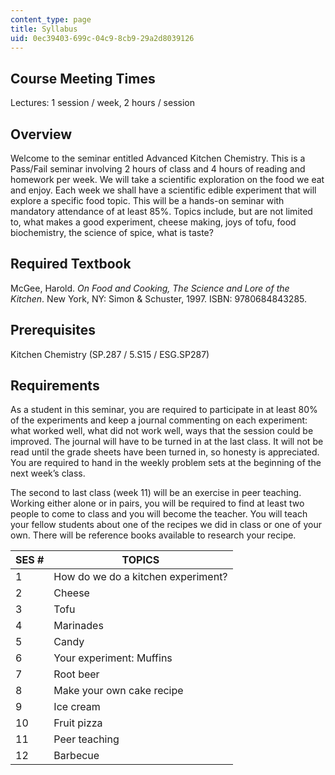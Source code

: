 ```yaml
---
content_type: page
title: Syllabus
uid: 0ec39403-699c-04c9-8cb9-29a2d8039126
---
```


Course Meeting Times
--------------------

Lectures: 1 session / week, 2 hours / session

Overview
--------

Welcome to the seminar entitled Advanced Kitchen Chemistry. This is a Pass/Fail seminar involving 2 hours of class and 4 hours of reading and homework per week. We will take a scientific exploration on the food we eat and enjoy. Each week we shall have a scientific edible experiment that will explore a specific food topic. This will be a hands-on seminar with mandatory attendance of at least 85%. Topics include, but are not limited to, what makes a good experiment, cheese making, joys of tofu, food biochemistry, the science of spice, what is taste?

Required Textbook
-----------------

McGee, Harold. _On Food and Cooking, The Science and Lore of the Kitchen_. New York, NY: Simon & Schuster, 1997. ISBN: 9780684843285.

Prerequisites
-------------

Kitchen Chemistry (SP.287 / 5.S15 / ESG.SP287)

Requirements
------------

As a student in this seminar, you are required to participate in at least 80% of the experiments and keep a journal commenting on each experiment: what worked well, what did not work well, ways that the session could be improved. The journal will have to be turned in at the last class. It will not be read until the grade sheets have been turned in, so honesty is appreciated. You are required to hand in the weekly problem sets at the beginning of the next week’s class.

The second to last class (week 11) will be an exercise in peer teaching. Working either alone or in pairs, you will be required to find at least two people to come to class and you will become the teacher. You will teach your fellow students about one of the recipes we did in class or one of your own. There will be reference books available to research your recipe.

| SES # | TOPICS |
| --- | --- |
| 1 | How do we do a kitchen experiment? |
| 2 | Cheese |
| 3 | Tofu |
| 4 | Marinades |
| 5 | Candy |
| 6 | Your experiment: Muffins |
| 7 | Root beer |
| 8 | Make your own cake recipe |
| 9 | Ice cream |
| 10 | Fruit pizza |
| 11 | Peer teaching |
| 12 | Barbecue